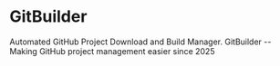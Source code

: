 # GitBuilder
Automated GitHub Project Download and Build Manager. GitBuilder -- Making GitHub project management easier since 2025
